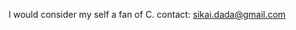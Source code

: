 I would consider my self a fan of C.
contact: sikai.dada@gmail.com

<!---
dadabit/dadabit is a ✨ special ✨ repository because its `README.md` (this file) appears on your GitHub profile.
You can click the Preview link to take a look at your changes.
--->
